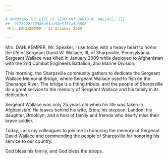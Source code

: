 ```yaml
---
---

# HONORING THE LIFE OF SERGEANT DAVID W. WALLACE, III
## `2f22922f79586a83ae98e512fa5cb806`
`Mrs. DAHLKEMPER — 22 October 2009`

---
```



Mrs. DAHLKEMPER. Mr. Speaker, I rise today with a heavy heart to 
honor the life of Sergeant David W. Wallace, III, of Sharpsville, 
Pennsylvania. Sergeant Wallace was killed in January 2009 while 
deployed to Afghanistan with the 2nd Combat Engineers Battalion, 2nd 
Marine Division.

This morning, the Sharpsville community gathers to dedicate the 
Sergeant Wallace Memorial Bridge, where Sergeant Wallace used to fish 
on the Shenango River. The bridge is a fitting tribute, and the people 
of Sharpsville do a great service to the memory of Sergeant Wallace and 
his family in its dedication.

Sergeant Wallace was only 25 years old when his life was taken in 
Afghanistan. He leaves behind his wife, Erica; his stepson, Landon; his 
daughter, Brooklyn; and a host of family and friends who dearly miss 
their brave soldier.

Today, I ask my colleagues to join me in honoring the memory of 
Sergeant David Wallace and commending the people of Sharpsville for 
honoring his service to our country.

God bless his family, and God bless the troops.
